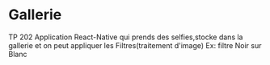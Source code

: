 # Gallerie
TP 202
Application React-Native qui prends des selfies,stocke dans la gallerie et on peut appliquer les Filtres(traitement d'image) Ex: filtre Noir sur Blanc 
